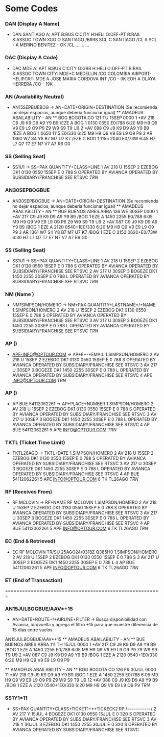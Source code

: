 # Some Codes

### DAN (Display A Name)

  - DAN SANTIAGO
    A: APT B:BUS C:CITY H:HELI O:OFF-PT R:RAIL S:ASSOC TOWN
    XGO O SANTIAGO                                      /BRRS
    SCL C SANTIAGO                                      /CL
        A SCL - A MERINO BENITEZ      - OK              /CL
    ...
    ...
    ...

### DAC (Display A Code)

  - DAC MDE
    A: APT B:BUS C:CITY G:GRB H:HELI O:OFF-PT R:RAIL S:ASSOC TOWN
    CITY:
      MDE*C MEDELLIN                /CO:COLOMBIA
    AIRPORT-HELIPORT:
      MDE A JOSE MARIA CORDOVA INT  /CO     -  0K
      EOH A OLAYA HERRERA           /CO     - 19K

### AN (Availability Neutral)

  - AN15SEPBUEBOG -> AN+DATE+ORIGIN+DESTINATION (Se recomienda no dejar espacios, aunque debería funcionar igual)
  ** AMADEUS ABAILABILITY - AN ** BOG BOGOTA.CO              121 TU 15SEP 0000
  1   *AV  218  C9 J9 K9 D9 A9 Y9 B9 /EZE A BOG 1  0130  0550 E0/788       6:20
                M9 H9 Q9 V9 E9 L9 O9 P9 Z9 W9 S9 T9 U9
  2   *AV  088  C9 J9 K9 D9 A9 Y9 B9 /EZE A BOG 1  0650  1115 E0/330       6:25
                M9 H9 Q9 V9 E9 L9 O9 P9
  3   AR  1360  W7 S4 Y8 B7 M7 U7 K7 /EZE C BOG 1  1155  2040 E0/73W       6:45
                H7 L7 Q7 T7 E7 N7 V7 A7 R6 G0

### SS (Selling Seat)

  - SS1U1 -> SS+PAX QUANTITY+CLASS+LINE
  1   AV  218  U  15SEP 2 EZEBOG  DK1 0130  0550  15SEP E 0 788 S
      OPERATED BY AVIANCA
      OPERATED BY SUBSIDIARY/FRANCHISE
      SEE RTSVC
  *TRN*  

### AN30SEPBOGBUE

 - AN30SEPBOGBUE -> AN+DATE+ORIGIN+DESTINATION (Se recomienda no dejar espacios, aunque debería funcionar igual)
  ** AMADEUS ABAILABILITY - AN ** BUE BUENOS AIRES.ARBA       136 WE 30SEP 0000
  1   *AV  217  C9 J9 K9 D9 A9 Y9 B9 /BOG 1 EZE A  1450  2255 E0/788       6:05
                M9 H9 Q9 V9 E9 L9 O9 P9 Z9 W9 S9 T9 U9
  2   *AV  087  C9 J9 K9 D9 A9 Y9 B9 /BOG 1 EZE A  2120  0540+1E0/330       6:20
                M9 H9 Q9 V9 E9 L9 O9 P9
  3   AR  1361  W7 S4 Y8 B7 M7 U7 K7 /BOG 1 EZE C  2150  0620+E0/73W       6:30
                H7 L7 Q7 T7 E7 N7 V7 A7 R6 G0

### SS (Selling Seat)

  - SS1U1 -> SS+PAX QUANTITY+CLASS+LINE
  1   AV  218  U  15SEP 2 EZEBOG  DK1 0130  0550  15SEP E 0 788 S
      OPERATED BY AVIANCA
      OPERATED BY SUBSIDIARY/FRANCHISE
      SEE RTSVC
  2   AV  217  U  30SEP 3 BOGEZE  DK1 1450  2255  30SEP E 0 788 L
      OPERATED BY AVIANCA
      OPERATED BY SUBSIDIARY/FRANCHISE
      SEE RTSVC
  *TRN*

### NM (Name )

  - NM1SIMPSON/HOMERO -> NM+PAX QUANTITY+LASTNAME+/+NAME
  1.SIMPSON/HOMERO
  2   AV  218  U  15SEP 2 EZEBOG  DK1 0130  0550  15SEP E 0 788 S
      OPERATED BY AVIANCA
      OPERATED BY SUBSIDIARY/FRANCHISE
      SEE RTSVC
  3   AV  217  U  30SEP 3 BOGEZE  DK1 1450  2255  30SEP E 0 788 L
      OPERATED BY AVIANCA
      OPERATED BY SUBSIDIARY/FRANCHISE
      SEE RTSVC
  *TRN*

### AP ()

  - APE-INFO@OPTOUR.COM -> AP+E+-+EMAIL
  1.SIMPSON/HOMERO
  2   AV  218  U  15SEP 2 EZEBOG  DK1 0130  0550  15SEP E 0 788 S
      OPERATED BY AVIANCA
      OPERATED BY SUBSIDIARY/FRANCHISE
      SEE RTSVC
  3   AV  217  U  30SEP 3 BOGEZE  DK1 1450  2255  30SEP E 0 788 L
      OPERATED BY AVIANCA
      OPERATED BY SUBSIDIARY/FRANCHISE
      SEE RTSVC
  4   APE INFO@OPTOUR.COM
  *TRN*
  
### AP ()

  - AP BUE 54112062261 -> AP+PLACE+NUMBER
  1.SIMPSON/HOMERO
  2   AV  218  U  15SEP 2 EZEBOG  DK1 0130  0550  15SEP E 0 788 S
      OPERATED BY AVIANCA
      OPERATED BY SUBSIDIARY/FRANCHISE
      SEE RTSVC
  3   AV  217  U  30SEP 3 BOGEZE  DK1 1450  2255  30SEP E 0 788 L
      OPERATED BY AVIANCA
      OPERATED BY SUBSIDIARY/FRANCHISE
      SEE RTSVC
  4   AP BUE 54112062261
  5   APE INFO@OPTOUR.COM
  *TRN*

### TKTL (Ticket Time Limit)

  - TKTL26AGO -> TKTL+DATE
  1.SIMPSON/HOMERO
  2   AV  218  U  15SEP 2 EZEBOG  DK1 0130  0550  15SEP E 0 788 S
      OPERATED BY AVIANCA
      OPERATED BY SUBSIDIARY/FRANCHISE
      SEE RTSVC
  3   AV  217  U  30SEP 3 BOGEZE  DK1 1450  2255  30SEP E 0 788 L
      OPERATED BY AVIANCA
      OPERATED BY SUBSIDIARY/FRANCHISE
      SEE RTSVC
  4   AP BUE 54112062261
  5   APE INFO@OPTOUR.COM
  6   TK TL26AGO
  *TRN*

### RF (Receives From)

  - RF MCLOVIN -> RF+NAME
  RF MCLOVIN
  1.SIMPSON/HOMERO
  2   AV  218  U  15SEP 2 EZEBOG  DK1 0130  0550  15SEP E 0 788 S
      OPERATED BY AVIANCA
      OPERATED BY SUBSIDIARY/FRANCHISE
      SEE RTSVC
  3   AV  217  U  30SEP 3 BOGEZE  DK1 1450  2255  30SEP E 0 788 L
      OPERATED BY AVIANCA
      OPERATED BY SUBSIDIARY/FRANCHISE
      SEE RTSVC
  4   AP BUE 54112062261
  5   APE INFO@OPTOUR.COM
  6   TK TL26AGO
  *TRN*

### EC (End & Retrieved)
  - EC
  RF MCLOVIN                      TR/SU   25AGO24/0318Z    Q385H0
  1.SIMPSON/HOMERO
  2   AV  218  U  15SEP 2 EZEBOG  DK1 0130  0550  15SEP E 0 788 S
  3   AV  217  U  30SEP 3 BOGEZE  DK1 1450  2255  30SEP E 0 788 L
  4   AP BUE 54112062261
  5   APE INFO@OPTOUR.COM
  6   TK TL26AGO
  *TRN*

### ET (End of Transaction)

=======================================================

### AN15JULBOGBUE/AAV*+15
  - AN+DATE+ROUTE+/+AIRLINE+FILTER -> Busca disponibilidad con Avianca, ida/vuelta y agrega el filtro +15 para que muestre diferencia de 15 días entre vuelos
  
  AN15JULBOGBUE/AAV*+15
  ** AMADEUS ABAILABILITY - AN ** BUE BUENOS AIRES.ARBA       111 TH 15JUL 0000
  1   *AV  217  C9 J9 K9 D9 A9 Y9 B9 /BOG 1 EZE A  1450  2255 E0/788       6:05
                M9 H9 Q9 V9 E9 L9 O9 P9 Z9 W9 S9 T9 U9
  2   *AV  087  C9 J9 K9 D9 A9 Y9 B9 /BOG 1 EZE A  2120  0540+1E0/330      6:20
                M9 H9 Q9 V9 E9 L9 O9 P9
  
  ** AMADEUS ABAILABILITY - AN ** BOG BOGOTA.CO               126 FR 30JUL 0000
  11  *AV  218  C9 J9 K9 D9 A9 Y9 B9 /BOG 1 EZE A  1450  2255 E0/788       6:05
                M9 H9 Q9 V9 E9 L9 O9 P9 Z9 W9 S9 T9 U9
  12  *AV  088  C9 J9 K9 D9 A9 Y9 B9 /BOG 1 EZE A  2120  0540+1E0/330      6:20
                M9 H9 Q9 V9 E9 L9 O9 P9
  *TRN*

### SS1Y1*11
  - SS+PAX QUANTITY+CLASS+TICKET1+*+TICKECK2
  RP /------------/
  2   AV  217  Y  15JUL 4 BOGEZE  DK1 0130  0550  15JUL E 0 320 S
      OPERATED BY AVIANCA
      OPERATED BY SUBSIDIARY/FRANCHISE
      SEE RTSVC
  3   AV  218  Y  30JUL 3 EZEBOG  DK1 1450  2255  30JUL E 0 320 S
      OPERATED BY AVIANCA
      OPERATED BY SUBSIDIARY/FRANCHISE
      SEE RTSVC